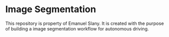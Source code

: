 # Image Segmentation

This repository is property of Emanuel Slany. It is created with the purpose of building a image segmentation workflow for autonomous driving.
